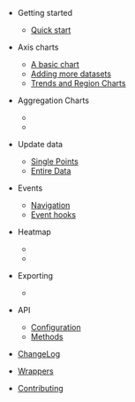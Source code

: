 * Getting started
  * [Quick start](getting_started/quick_start.md)

* Axis charts
  * [A basic chart](basic/basic_chart.md)
  * [Adding more datasets](basic/multiple_datasets.md)
  * [Trends and Region Charts](basic/trends_regions.md)

* Aggregation Charts
  * []()
  * []()

* Update data
  * [Single Points]()
  * [Entire Data]()

* Events
  * [Navigation]()
  * [Event hooks]()

* Heatmap
  * []()
  * []()

* Exporting
  * []()

* API
  * [Configuration]()
  * [Methods]()

* [ChangeLog]()
* [Wrappers]()
* [Contributing]()
